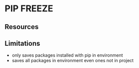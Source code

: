 # PIP FREEZE

## Resources

## Limitations

- only saves packages installed with pip in environment
- saves all packages in environment even ones not in project
